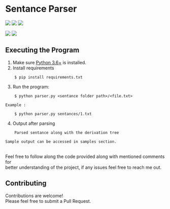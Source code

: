 # Sentance Parser

![](https://img.shields.io/badge/Excitement-High-red)
![](https://img.shields.io/badge/Maintained-Yes-blue)
![](https://img.shields.io/badge/Pull_Requests-Accepting-yellow)

![](https://img.shields.io/github/issues/krvaibhaw/blockchain)
![](https://img.shields.io/badge/Python-blue)


## Executing the Program

1. Make sure [Python 3.6+](https://www.python.org/downloads/) is installed.
2. Install requirements  
```
    $ pip install requirements.txt
``` 
3. Run the program:

```
    $ python parser.py <sentance folder path>/<file.txt>
```
	Example :

```
    $ python parser.py sentances/1.txt
```
4. Output after parsing
```
    Parsed sentance along with the derivation tree
```
	Sample output can be accessed in samples section.

<br>
Feel free to follow along the code provided along with mentioned comments for 
<br>better understanding of the project, if any issues feel free to reach me out.
<br>

## Contributing

Contributions are welcome!
<br>Please feel free to submit a Pull Request.
